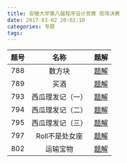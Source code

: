 ```yaml
---
title: 安徽大学第八届程序设计竞赛 现场决赛
date: 2017-03-02 20:02:10
categories: 专题
tags:
---
```

|题号|名称|题解|
|:---:|:---:|:---:|
|788|数方块|[题解](/post/AOJ/788.html)|
|789|买酒|[题解](/post/AOJ/789.html)|
|793|西瓜理发记（一）|[题解](/post/AOJ/793.html)|
|794|西瓜理发记（二）|[题解](/post/AOJ/794.html)|
|795|西瓜理发记（三）|[题解](/post/AOJ/795.html)|
|797|Roll不是处女座|[题解](/post/AOJ/797.html)|
|802|运输宝物|[题解](/post/AOJ/802.html)|
<!--more-->